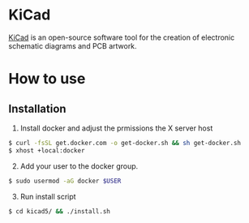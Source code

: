 # KiCad
[KiCad](http://www.kicad-pcb.org/) is an open-source software tool for the creation of electronic schematic diagrams and PCB artwork. 

# How to use
## Installation
1. Install docker and adjust the prmissions the X server host
```bash
$ curl -fsSL get.docker.com -o get-docker.sh && sh get-docker.sh
$ xhost +local:docker
```
2. Add your user to the docker group.
```bash
$ sudo usermod -aG docker $USER
```
3. Run install script
```bash
$ cd kicad5/ && ./install.sh
```

